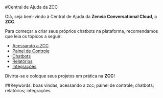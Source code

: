 #Central de Ajuda da ZCC

Olá, seja bem-vindo à Central de Ajuda da **Zenvia Conversational Cloud**, a **ZCC**.

Para começar a criar seus próprios chatbots na plataforma, recomendamos que leia os tópicos a seguir:

+ [Acessando a ZCC](https://www.google.com)
+ [Painel de Controle](https://www.google.com)
+ [Chatbots](https://www.google.com)
+ [Relatórios](https://www.google.com)
+ [Integrações](https://www.google.com)

Divirta-se e coloque seus projetos em prática na **ZCC**!



##Keywords: boas vindas; acessando a zcc; painel de controle; chatbots; relatórios; integrações